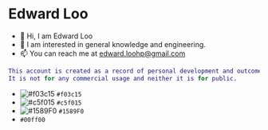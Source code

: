 # **Edward Loo**

- 👋 Hi, I am Edward Loo
- 👀 I am interested in general knowledge and engineering.
- 📫 You can reach me at edward.loohp@gmail.com

```MATLAB
This account is created as a record of personal development and outcome.
It is not for any commercial usage and neither it is for public.
```
- ![#f03c15](https://via.placeholder.com/15/f03c15/000000?text=+) `#f03c15`
- ![#c5f015](https://via.placeholder.com/15/c5f015/000000?text=+) `#c5f015`
- ![#1589F0](https://via.placeholder.com/15/1589F0/000000?text=+) `#1589F0`
- `#00ff00`
<!---
edwardloo/edwardloo is a ✨ special ✨ repository because its `README.md` (this file) appears on your GitHub profile.
You can click the Preview link to take a look at your changes.
--->
